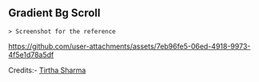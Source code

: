 ## Gradient Bg Scroll

    > Screenshot for the reference

https://github.com/user-attachments/assets/7eb96fe5-06ed-4918-9973-4f5e1d78a5df


Credits:- [Tirtha Sharma](https://github.com/genze121 "Tirtha Sharma")
